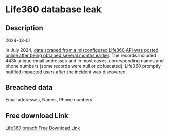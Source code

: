 # Life360 database leak

## Description

2024-03-01

In July 2024, <a href="https://www.bleepingcomputer.com/news/security/over-400-000-life360-user-phone-numbers-leaked-via-unsecured-android-api/" target="_blank" rel="noopener">data scraped from a misconfigured Life360 API was posted online after being obtained several months earlier</a>. The records included 443k unique email addresses and in most cases, corresponding names and phone numbers (some records were null or obfuscated). Life360 promptly notified impacted users after the incident was discovered.

## Breached data

Email addresses, Names, Phone numbers

## Free download Link

[Life360 breach Free Download Link](https://tinyurl.com/2b2k277t)